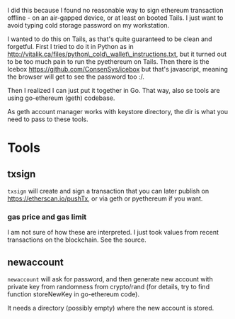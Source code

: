 I did this because I found no reasonable way to sign ethereum transaction offline - on an air-gapped device, or at least on booted Tails. I just want to avoid typing cold storage password on my workstation.

I wanted to do this on Tails, as that's quite guaranteed to be clean and forgetful. First I tried to do it in Python as in http://vitalik.ca/files/python\_cold\_wallet\_instructions.txt, but it turned out to be too much pain to run the pyethereum on Tails. Then there is the Icebox https://github.com/ConsenSys/icebox but that's javascript, meaning the browser will get to see the password too :/.

Then I realized I can just put it together in Go. That way, also se tools are using go-ethereum (geth) codebase.

As geth account manager works with keystore directory, the dir is what you need to pass to these tools.

# Tools

## txsign

`txsign` will create and sign a transaction that you can later publish on https://etherscan.io/pushTx, or via geth or pyethereum if you want.

### gas price and gas limit

I am not sure of how these are interpreted. I just took values from recent transactions on the blockchain. See the source.

## newaccount
`newaccount` will ask for password, and then generate new account with private key from randomness from crypto/rand (for details, try to find function storeNewKey in go-ethereum code).

It needs a directory (possibly empty) where the new account is stored.


